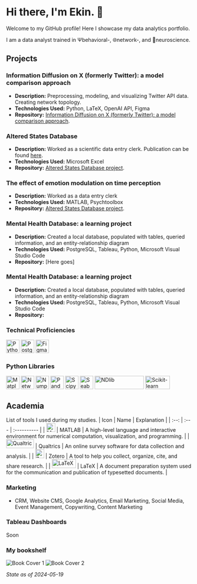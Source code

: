 # Hi there, I'm Ekin. 👋
Welcome to my GitHub profile! Here I showcase my data analytics portfolio.

I am a data analyst trained in Ψbehavioral-, 🌐network-, and 🧠neuroscience. 

## Projects

### Information Diffusion on X (formerly Twitter): a model comparison approach
- **Description:** Preprocessing, modeling, and visualizing Twitter API data. Creating network topology.
- **Technologies Used:** Python, LaTeX, OpenAI API, Figma
- **Repository:** [Information Diffusion on X (formerly Twitter): a model comparison approach](https://github.com/ekinderdiyok/information-diffusion-on-twitter).

### Altered States Database
- **Description:** Worked as a scientific data entry clerk. Publication can be found [here](https://www.nature.com/articles/s41597-022-01822-4).
- **Technologies Used:** Microsoft Excel
- **Repository:** [Altered States Database project](https://osf.io/8mbru/).

### The effect of emotion modulation on time perception
- **Description:** Worked as a data entry clerk
- **Technologies Used:** MATLAB, Psychtoolbox
- **Repository:** [Altered States Database project](https://osf.io/8mbru/).

### Mental Health Database: a learning project
- **Description:** Created a local database, populated with tables, queried information, and an entity-relationship diagram
- **Technologies Used:** PostgreSQL, Tableau, Python, Microsoft Visual Studio Code
- **Repository:** [Here goes]

### Mental Health Database: a learning project
- **Description:** Created a local database, populated with tables, queried information, and an entity-relationship diagram
- **Technologies Used:** PostgreSQL, Tableau, Python, Microsoft Visual Studio Code
- **Repository:** 

### Technical Proficiencies

<p align="left"> 
 <a href="https://www.python.org/" target="_blank" rel="noreferrer"><img src="https://raw.githubusercontent.com/danielcranney/readme-generator/main/public/icons/skills/python-colored.svg" width="36" height="36" alt="Python" /></a>
 <a href="https://www.postgresql.org/" target="_blank" rel="noreferrer"><img src="https://raw.githubusercontent.com/danielcranney/readme-generator/main/public/icons/skills/postgresql-colored.svg" width="36" height="36" alt="PostgreSQL" /></a> 
 <a href="https://www.figma.com/" target="_blank" rel="noreferrer"><img src="https://raw.githubusercontent.com/danielcranney/readme-generator/main/public/icons/skills/figma-colored.svg" width="36" height="36" alt="Figma" /></a> 
</p> 

### Python Libraries

<p align="left"> 
 <a href="https://matplotlib.org" target="_blank" rel="noreferrer"><img src="https://drive.google.com/thumbnail?id=1ffc6pYnVcS7I3xXhGzn6ceT7xrHFCtj8" width="36" height="36" alt="Matplotlib" /></a> 
 <a href="https://networkx.org" target="_blank" rel="noreferrer"><img src="https://drive.google.com/thumbnail?id=17uZpXtrUXr9xNxe7eYL6YkAk7eUtcsjb" width="36" height="36" alt="NetworkX" /></a> 
 <a href="https://numpy.org" target="_blank" rel="noreferrer"><img src="https://drive.google.com/thumbnail?id=1kJcfQTKqAukxrrqEj1SxHW9R2O6SL72R" width="36" height="36" alt="Numpy" /></a> 
 <a href="https://pandas.pydata.org" target="_blank" rel="noreferrer"><img src="https://drive.google.com/thumbnail?id=1Z66RQP_HNslrY7Szv1cQNfIgzseGIQfI" width="36" height="36" alt="Pandas" /></a> 
 <a href="https://scipy.org" target="_blank" rel="noreferrer"><img src="https://drive.google.com/thumbnail?id=1RiSRwNb22cfZ6QFvmXEzCLEj61oBFF42" width="36" height="36" alt="Scipy" /></a> 
 <a href="https://seaborn.pydata.org" target="_blank" rel="noreferrer"><img src="https://drive.google.com/thumbnail?id=1awQyLf53PwjBlINMaqZHUnZp7yDZOCyV" width="36" height="36" alt="Seaborn" /></a>
 <a href="https://ndlib.readthedocs.io/" target="_blank" rel="noreferrer"><img src="https://drive.google.com/thumbnail?id=1UcLSiW96ZzRjIycj-JfyeR9FoBQpA883" width="133.78" height="36" alt="NDlib" /></a>
 <a href="https://scikit-learn.org/" target="_blank" rel="noreferrer"><img src="https://drive.google.com/thumbnail?id=133-LpBI9-GBu3PD23hkDb5CrsebAnMJf" width="66.78" height="36" alt="Scikit-learn" /></a> 
</p>

## Academia
List of tools I used during my studies.
| Icon | Name | Explanation |
| :--: | :--- | :---------- |
| <a href="https://www.mathworks.com/products/matlab.html" target="_blank" rel="noreferrer"><img src="https://drive.google.com/thumbnail?id=1W6K7dIo9HNwSKdK-E3vTG82gbyA_wbNj" width="24" height="24" alt="Matlab" /></a> | MATLAB | A high-level language and interactive environment for numerical computation, visualization, and programming. |
| <a href="https://www.qualtrics.com/" target="_blank" rel="noreferrer"><img src="https://drive.google.com/thumbnail?id=1AR-xLET1ZfoN9dYOIHtgcIqhxqOzx1q5" width="75.13" height="24" alt="Qualtrics" /></a> | Qualtrics | An online survey software for data collection and analysis. |
| <a href="https://zotero.org" target="_blank" rel="noreferrer"><img src="https://drive.google.com/thumbnail?id=1RSC6gGRvJP7Plav_VxMo63zPDjgxlBM5" width="24" height="24" alt="Zotero" /></a> | Zotero | A tool to help you collect, organize, cite, and share research. |
| <a href="https://www.latex-project.org" target="_blank" rel="noreferrer"><img src="https://drive.google.com/thumbnail?id=1atInc2l02_mXEaUZo1qwbCR7VVZJFRjG" width="64.8" height="24" alt="LaTeX" /></a> | LaTeX | A document preparation system used for the communication and publication of typesetted documents. |

### Marketing
- CRM, Website CMS, Google Analytics, Email Marketing, Social Media, Event Management, Copywriting, Content Marketing

### Tableau Dashboards
Soon

### My bookshelf
![Book Cover 1](https://drive.google.com/thumbnail?id=12Awyy36mNOVRb3FgWeBJSwm4HRPemh37) ![Book Cover 2](https://drive.google.com/thumbnail?id=12npdlqdtQzBsq6JkuMEzAx_AyVtAfSls)

*State as of 2024-05-19*
